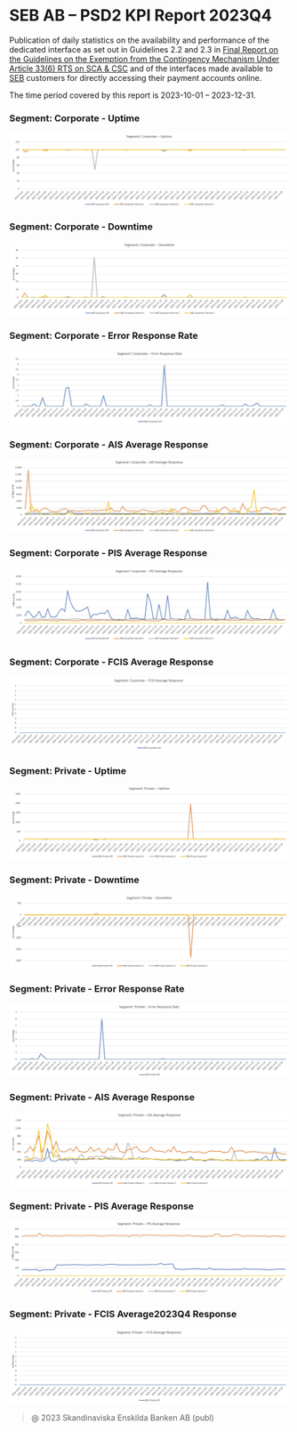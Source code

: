 # SEB AB – PSD2 KPI Report 2023Q4

Publication of daily statistics on the availability and performance of the dedicated interface as set out in Guidelines 2.2 and 2.3 in [Final Report on the Guidelines on the Exemption from the Contingency Mechanism Under Article 33(6) RTS on SCA & CSC](https://eba.europa.eu/sites/default/documents/files/documents/10180/2250578/4e3b9449-ecf9-4756-8006-cbbe74db6d03/Final%20Report%20on%20Guidelines%20on%20the%20exemption%20to%20the%20fall%20back.pdf?retry=1) and of the interfaces made available to [SEB](https://sebgroup.com) customers for directly accessing their payment accounts online.

The time period covered by this report is 2023-10-01 – 2023-12-31.

### Segment: Corporate - Uptime

![corporate_uptime][corporate_uptime]

### Segment: Corporate - Downtime

![corporate_downtime][corporate_downtime]

### Segment: Corporate - Error Response Rate

![corporate_error][corporate_error]

### Segment: Corporate - AIS Average Response

![corporate_ais][corporate_ais]

### Segment: Corporate - PIS Average Response

![corporate_pis][corporate_pis]

### Segment: Corporate - FCIS Average Response

![corporate_fcis][corporate_fcis]

### Segment: Private - Uptime

![private_uptime][private_uptime]

### Segment: Private - Downtime

![private_downtime][private_downtime]

### Segment: Private - Error Response Rate

![private_error][private_error]

### Segment: Private - AIS Average Response

![private_ais][private_ais]

### Segment: Private - PIS Average Response

![private_pis][private_pis]

### Segment: Private - FCIS Average2023Q4 Response

![private_fcis][private_fcis]

[corporate_uptime]: ./archive/2023Q4/SEB_PSD2_KPI_Report_Q4_2023_1.jpg
[corporate_downtime]: ./archive/2023Q4/SEB_PSD2_KPI_Report_Q4_2023_2.jpg
[corporate_error]: ./archive/2023Q4/SEB_PSD2_KPI_Report_Q4_2023_3.jpg
[corporate_ais]: ./archive/2023Q4/SEB_PSD2_KPI_Report_Q4_2023_4.jpg
[corporate_pis]: ./archive/2023Q4/SEB_PSD2_KPI_Report_Q4_2023_5.jpg
[corporate_fcis]: ./archive/2023Q4/SEB_PSD2_KPI_Report_Q4_2023_6.jpg
[private_uptime]: ./archive/2023Q4/SEB_PSD2_KPI_Report_Q4_2023_7.jpg
[private_downtime]: ./archive/2023Q4/SEB_PSD2_KPI_Report_Q4_2023_8.jpg
[private_error]: ./archive/2023Q4/SEB_PSD2_KPI_Report_Q4_2023_9.jpg
[private_ais]: ./archive/2023Q4/SEB_PSD2_KPI_Report_Q4_2023_10.jpg
[private_pis]: ./archive/2023Q4/SEB_PSD2_KPI_Report_Q4_2023_11.jpg
[private_fcis]: ./archive/2023Q4/SEB_PSD2_KPI_Report_Q4_2023_12.jpg

> @ 2023 Skandinaviska Enskilda Banken AB (publ)
